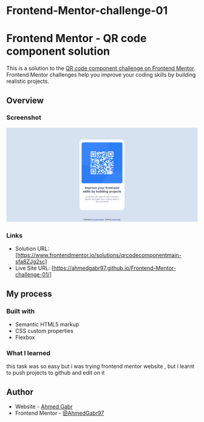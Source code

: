 # Frontend-Mentor-challenge-01
# Frontend Mentor - QR code component solution

This is a solution to the [QR code component challenge on Frontend Mentor](https://www.frontendmentor.io/challenges/qr-code-component-iux_sIO_H). Frontend Mentor challenges help you improve your coding skills by building realistic projects. 

## Overview

### Screenshot

![](./images/screenshot.png)

### Links

- Solution URL: [https://www.frontendmentor.io/solutions/qrcodecomponentmain-sfa8ZJg2sc]
- Live Site URL: [https://ahmedgabr97.github.io/Frontend-Mentor-challenge-01/]

## My process

### Built with

- Semantic HTML5 markup
- CSS custom properties
- Flexbox

### What I learned


this task was so easy but i was trying frontend mentor website , 
but i learnt to push projects to github and edit on it 

## Author

- Website - [Ahmed Gabr](https://www.facebook.com/profile.php?id=100083927298884)
- Frontend Mentor - [@AhmedGabr97](https://www.frontendmentor.io/profile/yourusername)

